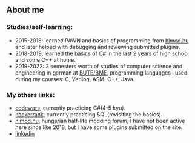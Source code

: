 ## About me
### Studies/self-learning:
* 2015-2018: learned PAWN and basics of programming from [hlmod.hu](https://hlmod.hu/portal) and later helped with debugging and reviewing submitted plugins.
* 2018-2019: learned the basics of C# in the last 2 years of high school and some C++ at home.
* 2019-2022: 3 semesters worth of studies of computer science and engineering in german at [BUTE/BME](https://www.bme.hu/), programming languages I used during my courses: C, Verilog, ASM, C++, Java.

### My others links:
* [codewars](https://www.codewars.com/users/Akosch242), currently practicing C#(4-5 kyu).
* [hackerrank](https://www.hackerrank.com/Akosch242?hr_r=1), currently practicing SQL(revisiting the basics).
* [hlmod.hu](https://hlmod.hu/memberlist.php?mode=viewprofile&u=7492), hungarian half-life modding forum, I have not been active here since like 2018, but I have some plugins submitted on the site.
* [linkedin](https://www.linkedin.com/in/ákos-kustos)
